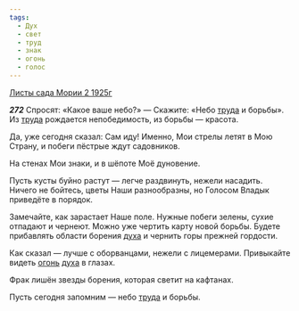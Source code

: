 ```yaml
---
tags:
  - Дух
  - свет
  - труд
  - знак
  - огонь
  - голос
---
```


[Листы сада Мории 2 1925г](https://127.0.0.1:4002/agni/1925)

___272___
Спросят: «Какое ваше небо?» — Скажите: «Небо [труда](../../../tags/#труд) и борьбы». Из [труда](../../../tags/#труд) рождается непобедимость, из борьбы — красота.   

Да, уже сегодня сказал: Сам иду! Именно, Мои стрелы летят в Мою Страну, и побеги пёстрые ждут садовников.   

На стенах Мои знаки, и в шёпоте Моё дуновение.   

Пусть кусты буйно растут — легче раздвинуть, нежели насадить. Ничего не бойтесь, цветы Наши разнообразны, но Голосом Владык приведёте в порядок.   

Замечайте, как зарастает Наше поле. Нужные побеги зелены, сухие отпадают и чернеют. Можно уже чертить карту новой борьбы. Будете прибавлять области борения [духа](../../../tags/#Дух) и чернить горы прежней гордости.   

Как сказал — лучше с оборванцами, нежели с лицемерами. Привыкайте видеть [огонь](../../../tags/#огонь) [духа](../../../tags/#Дух) в глазах.   

Фрак лишён звезды борения, которая светит на кафтанах.   

Пусть сегодня запомним — небо [труда](../../../tags/#труд) и борьбы.   

